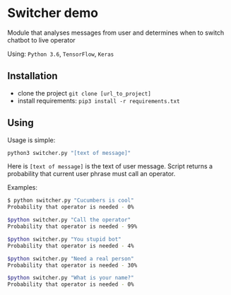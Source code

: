 # Switcher demo

Module that analyses messages from user and determines when to switch chatbot to live operator

Using: `Python 3.6`, `TensorFlow`, `Keras`

## Installation

- clone the project
`git clone [url_to_project]`
- install requirements:
`pip3 install -r requirements.txt`

## Using

Usage is simple:

```bash
python3 switcher.py "[text of message]"
```

Here is `[text of message]` is the text of user message.
Script returns a probability that current user phrase must call an operator.


Examples:
```bash
$ python switcher.py "Cucumbers is cool"
Probability that operator is needed - 0%
```
```bash
$python switcher.py "Call the operator"
Probability that operator is needed - 99%
```
```bash
$python switcher.py "You stupid bot"
Probability that operator is needed - 4%
```
```bash
$python switcher.py "Need a real person"
Probability that operator is needed - 30%
```
```bash
$python switcher.py "What is your name?"
Probability that operator is needed - 0%
```